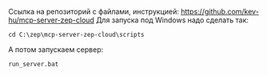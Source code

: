 Ссылка на репозиторий с файлами, инструкцией:
https://github.com/kev-hu/mcp-server-zep-cloud
Для запуска под Windows надо сделать так:

```
cd C:\zep\mcp-server-zep-cloud\scripts
```

А потом запускаем сервер:

```
run_server.bat
```
